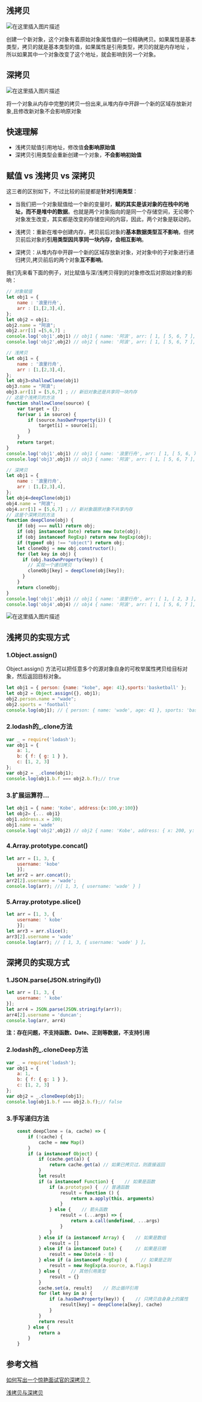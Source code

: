 ## 浅拷贝
![在这里插入图片描述](https://img-blog.csdnimg.cn/5d9bf597acd44c768d1fbf0c5a7c63d9.png)

创建一个新对象，这个对象有着原始对象属性值的一份精确拷贝。如果属性是基本类型，拷贝的就是基本类型的值，如果属性是引用类型，拷贝的就是内存地址 ，所以如果其中一个对象改变了这个地址，就会影响到另一个对象。

## 深拷贝
![在这里插入图片描述](https://img-blog.csdnimg.cn/e6a396786a8d4d1ea9e169a969b058b5.png)

将一个对象从内存中完整的拷贝一份出来,从堆内存中开辟一个新的区域存放新对象,且修改新对象不会影响原对象

## 快速理解
- 浅拷贝赋值引用地址，修改值**会影响原始值**
- 深拷贝引用类型会重新创建一个对象，**不会影响初始值**

## 赋值 vs 浅拷贝 vs 深拷贝
这三者的区别如下，不过比较的前提都是**针对引用类型**：

- 当我们把一个对象赋值给一个新的变量时，**赋的其实是该对象的在栈中的地址，而不是堆中的数据**。也就是两个对象指向的是同一个存储空间，无论哪个对象发生改变，其实都是改变的存储空间的内容，因此，两个对象是联动的。

- 浅拷贝：重新在堆中创建内存，拷贝前后对象的**基本数据类型互不影响**，但拷贝前后对象的**引用类型因共享同一块内存，会相互影响**。

- 深拷贝：从堆内存中开辟一个新的区域存放新对象，对对象中的子对象进行递归拷贝,拷贝前后的两个对象**互不影响**。

我们先来看下面的例子，对比赋值与深/浅拷贝得到的对象修改后对原始对象的影响：

```javascript
// 对象赋值
let obj1 = {
    name : '浪里行舟',
    arr : [1,[2,3],4],
};
let obj2 = obj1;
obj2.name = "阿浪";
obj2.arr[1] =[5,6,7] ;
console.log('obj1',obj1) // obj1 { name: '阿浪', arr: [ 1, [ 5, 6, 7 ], 4 ] }
console.log('obj2',obj2) // obj2 { name: '阿浪', arr: [ 1, [ 5, 6, 7 ], 4 ] }
```

```javascript
// 浅拷贝
let obj1 = {
    name : '浪里行舟',
    arr : [1,[2,3],4],
};
let obj3=shallowClone(obj1)
obj3.name = "阿浪";
obj3.arr[1] = [5,6,7] ; // 新旧对象还是共享同一块内存
// 这是个浅拷贝的方法
function shallowClone(source) {
    var target = {};
    for(var i in source) {
        if (source.hasOwnProperty(i)) {
            target[i] = source[i];
        }
    }
    return target;
}
console.log('obj1',obj1) // obj1 { name: '浪里行舟', arr: [ 1, [ 5, 6, 7 ], 4 ] }
console.log('obj3',obj3) // obj3 { name: '阿浪', arr: [ 1, [ 5, 6, 7 ], 4 ] }
```

```javascript
// 深拷贝
let obj1 = {
    name : '浪里行舟',
    arr : [1,[2,3],4],
};
let obj4=deepClone(obj1)
obj4.name = "阿浪";
obj4.arr[1] = [5,6,7] ; // 新对象跟原对象不共享内存
// 这是个深拷贝的方法
function deepClone(obj) {
    if (obj === null) return obj; 
    if (obj instanceof Date) return new Date(obj);
    if (obj instanceof RegExp) return new RegExp(obj);
    if (typeof obj !== "object") return obj;
    let cloneObj = new obj.constructor();
    for (let key in obj) {
      if (obj.hasOwnProperty(key)) {
        // 实现一个递归拷贝
        cloneObj[key] = deepClone(obj[key]);
      }
    }
    return cloneObj;
}
console.log('obj1',obj1) // obj1 { name: '浪里行舟', arr: [ 1, [ 2, 3 ], 4 ] }
console.log('obj4',obj4) // obj4 { name: '阿浪', arr: [ 1, [ 5, 6, 7 ], 4 ] }
```
![在这里插入图片描述](https://img-blog.csdnimg.cn/fa2ec1bae22045fab4fd784da65bacbc.png)

## 浅拷贝的实现方式
### 1.Object.assign()
Object.assign() 方法可以把任意多个的源对象自身的可枚举属性拷贝给目标对象，然后返回目标对象。

```javascript
let obj1 = { person: {name: "kobe", age: 41},sports:'basketball' };
let obj2 = Object.assign({}, obj1);
obj2.person.name = "wade";
obj2.sports = 'football'
console.log(obj1); // { person: { name: 'wade', age: 41 }, sports: 'basketball' }
```

### 2.lodash的_.clone方法

```javascript
var _ = require('lodash');
var obj1 = {
    a: 1,
    b: { f: { g: 1 } },
    c: [1, 2, 3]
};
var obj2 = _.clone(obj1);
console.log(obj1.b.f === obj2.b.f);// true
```

### 3.扩展运算符...

```javascript
let obj1 = { name: 'Kobe', address:{x:100,y:100}}
let obj2= {... obj1}
obj1.address.x = 200;
obj1.name = 'wade'
console.log('obj2',obj2) // obj2 { name: 'Kobe', address: { x: 200, y: 100 } }
```


### 4.Array.prototype.concat()

```javascript
let arr = [1, 3, {
    username: 'kobe'
    }];
let arr2 = arr.concat();    
arr2[2].username = 'wade';
console.log(arr); //[ 1, 3, { username: 'wade' } ]
```

### 5.Array.prototype.slice()

```javascript
let arr = [1, 3, {
    username: ' kobe'
    }];
let arr3 = arr.slice();
arr3[2].username = 'wade'
console.log(arr); // [ 1, 3, { username: 'wade' } ]。
```

## 深拷贝的实现方式
### 1.JSON.parse(JSON.stringify())

```javascript
let arr = [1, 3, {
    username: ' kobe'
}];
let arr4 = JSON.parse(JSON.stringify(arr));
arr4[2].username = 'duncan'; 
console.log(arr, arr4)
```

**注：存在问题，不支持函数、Date、正则等数据，不支持引用**

### 2.lodash的_.cloneDeep方法

```javascript
var _ = require('lodash');
var obj1 = {
    a: 1,
    b: { f: { g: 1 } },
    c: [1, 2, 3]
};
var obj2 = _.cloneDeep(obj1);
console.log(obj1.b.f === obj2.b.f);// false
```

### 3.手写递归方法

```javascript
    const deepClone = (a, cache) => {
		if (!cache) {
			cache = new Map()     	
		}
        if (a instanceof Object) {  
            if (cache.get(a)) {
                return cache.get(a)	// 如果已拷贝过，则直接返回
            }   
            let result
            if (a instanceof Function) {    // 如果是函数
                if (a.prototype) {  // 普通函数
                    result = function () {
                        return a.apply(this, arguments)
                    }
                } else {    // 箭头函数
                    result = (...args) => {
                        return a.call(undefined, ...args)
                    }
                }
            } else if (a instanceof Array) {    // 如果是数组
                result = []
            } else if (a instanceof Date) {     // 如果是日期
                result = new Date(a - 0)
            } else if (a instanceof RegExp) {     // 如果是正则
                result = new RegExp(a.source, a.flags)
            } else {    // 其他引用类型
                result = {}
            }
            cache.set(a, result)    // 防止循环引用
            for (let key in a) {
                if (a.hasOwnProperty(key)) {    // 只拷贝自身身上的属性
                    result[key] = deepClone(a[key], cache)
                }
            }
            return result
        } else {    
            return a
        }
    }
```

## 参考文档
[如何写出一个惊艳面试官的深拷贝？](https://segmentfault.com/a/1190000020255831)

[浅拷贝与深拷贝](https://juejin.cn/post/6844904197595332622#heading-10)